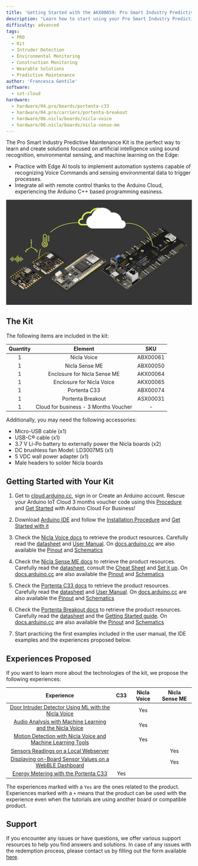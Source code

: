 ```yaml
---
title: 'Getting Started with the AKX00059: Pro Smart Industry Predictive Maintenance Kit'
description: "Learn how to start using your Pro Smart Industry Predictive Maintenance Kit"
difficulty: advanced
tags:
  - PRO
  - Kit
  - Intruder Detection
  - Environmental Monitoring
  - Construction Monitoring
  - Wearable Solutions
  - Predictive Maintenance
author: 'Francesca Gentile'
software:
  - iot-cloud
hardware:
  - hardware/04.pro/boards/portenta-c33
  - hardware/04.pro/carriers/portenta-breakout
  - hardware/06.nicla/boards/nicla-voice
  - hardware/06.nicla/boards/nicla-sense-me
---
```


The Pro Smart Industry Predictive Maintenance Kit is the perfect way to learn and create solutions focused on artificial intelligence using sound recognition, environmental sensing, and machine learning on the Edge:

- Practice with Edge AI tools to implement automation systems capable of recognizing Voice Commands and sensing environmental data to trigger processes.
- Integrate all with remote control thanks to the Arduino Cloud, experiencing the Arduino C++ based programming easiness.

![Pro Smart Industry Predictive Maintenance Kit Main Features](assets/monitoring-thumb.png)

## The Kit

The following items are included in the kit:

| Quantity |                Element                |   SKU    |
|:--------:|:-------------------------------------:|:--------:|
|    1     |              Nicla Voice              | ABX00061 |
|    1     |            Nicla Sense ME             | ABX00050 |
|    1     |     Enclosure for Nicla Sense ME      | AKX00064 |
|    1     |       Enclosure for Nicla Voice       | AKX00065 |
|    1     |             Portenta C33              | ABX00074 |
|    1     |           Portenta Breakout           | ASX00031 |
|    1     | Cloud for business - 3 Months Voucher |    -     |


Additionally, you may need the following accessories:

* Micro-USB cable (x1)
* USB-C® cable (x1)
* 3.7 V Li-Po battery to externally power the Nicla boards (x2)
* DC brushless fan Model: LD3007MS (x1)
* 5 VDC wall power adapter (x1)
* Male headers to solder Nicla boards

## Getting Started with Your Kit

1. Get to [cloud.arduino.cc](https://cloud.arduino.cc/), sign in or Create an Arduino account. Rescue your Arduino IoT Cloud 3 months voucher code using this [Procedure](https://docs.arduino.cc/tutorials/generic/cloud-business-voucher-redeem) and [Get Started](https://docs.arduino.cc/arduino-cloud/getting-started/arduino-cloud-for-business) with Arduino Cloud For Business!

2. Download [Arduino IDE](https://www.arduino.cc/en/software#future-version-of-the-arduino-ide) and follow the [Installation Procedure](https://docs.arduino.cc/software/ide-v2/tutorials/getting-started/ide-v2-downloading-and-installing) and [Get Started with it](https://docs.arduino.cc/software/ide-v2/tutorials/getting-started-ide-v2)

3. Check the [Nicla Voice docs](https://docs.arduino.cc/hardware/nicla-voice) to retrieve the product resources. Carefully read the [datasheet](https://docs.arduino.cc/resources/datasheets/ABX00061-datasheet.pdf) and [User Manual](https://docs.arduino.cc/tutorials/nicla-voice/user-manual). On [docs.arduino.cc](http://docs.arduino.cc/) are also available the [Pinout](https://docs.arduino.cc/resources/pinouts/ABX00061-full-pinout.pdf) and [Schematics](https://docs.arduino.cc/resources/schematics/ABX00061-schematics.pdf)

4. Check the [Nicla Sense ME docs](https://docs.arduino.cc/hardware/nicla-sense-me) to retrieve the product resources. Carefully read the [datasheet](https://docs.arduino.cc/resources/datasheets/ABX00050-datasheet.pdf), consult the [Cheat Sheet](https://docs.arduino.cc/tutorials/nicla-sense-me/cheat-sheet) and [Set it up](https://docs.arduino.cc/software/ide-v1/tutorials/getting-started/cores/arduino-mbed_nicla). On [docs.arduino.cc](http://docs.arduino.cc/) are also available the [Pinout](https://docs.arduino.cc/resources/pinouts/ABX00050-full-pinout.pdf) and [Schematics](https://docs.arduino.cc/resources/schematics/ABX00050-schematics.pdf)

5. Check the [Portenta C33 docs](https://docs.arduino.cc/hardware/portenta-c33) to retrieve the product resources. Carefully read the [datasheet](https://docs.arduino.cc/resources/datasheets/ABX00074-datasheet.pdf) and [User Manual](https://docs.arduino.cc/tutorials/portenta-c33/user-manual). On [docs.arduino.cc](http://docs.arduino.cc/) are also available the [Pinout](https://docs.arduino.cc/resources/pinouts/ABX00074-full-pinout.pdf) and [Schematics](https://docs.arduino.cc/resources/schematics/ABX00074-schematics.pdf)

6. Check the [Portenta Breakout docs](https://docs.arduino.cc/hardware/portenta-breakout) to retrieve the product resources. Carefully read the [datasheet](https://docs.arduino.cc/resources/datasheets/ASX00031-datasheet.pdf) and the [Getting Started guide](https://docs.arduino.cc/tutorials/portenta-breakout/getting-started). On [docs.arduino.cc](http://docs.arduino.cc/) are also available the [Pinout](https://docs.arduino.cc/resources/pinouts/ASX00031-full-pinout.pdf) and [Schematics](https://docs.arduino.cc/resources/schematics/ASX00031-schematics.pdf)

7. Start practicing the first examples included in the user manual, the IDE examples and the experiences proposed below.

## Experiences Proposed

If you want to learn more about the technologies of the kit, we propose the following experiences:

|                                                            Experience                                                             | C33 | Nicla Voice | Nicla Sense ME |
|:---------------------------------------------------------------------------------------------------------------------------------:|:---:|:-----------:|:--------------:|
|    [Door Intruder Detector Using ML with the Nicla Voice](https://docs.arduino.cc/tutorials/nicla-voice/ei-intruder-detector)     |     |     Yes     |                |
|   [Audio Analysis with Machine Learning and the Nicla Voice](https://docs.arduino.cc/tutorials/nicla-voice/getting-started-ml)    |     |     Yes     |                |
| [Motion Detection with Nicla Voice and Machine Learning Tools](https://docs.arduino.cc/tutorials/nicla-voice/motion-detection-ml) |     |     Yes     |                |
|                [Sensors Readings on a Local Webserver](https://docs.arduino.cc/tutorials/nicla-sense-me/cli-tool)                 |     |             |      Yes       |
|   [Displaying on-Board Sensor Values on a WebBLE Dashboard](https://docs.arduino.cc/tutorials/nicla-sense-me/web-ble-dashboard)   |     |             |      Yes       |
|       [Energy Metering with the Portenta C33](https://docs.arduino.cc/tutorials/portenta-c33/energy-meter-application-note)       | Yes |             |                |


The experiences marked with a `Yes` are the ones related to the product. Experiences marked with a `+` means that the product can be used with the experience even when the tutorials are using another board or compatible product.


## Support

If you encounter any issues or have questions, we offer various support resources to help you find answers and solutions. In case of any issues with the redemption process, please contact us by filling out the form available [here](arduino.cc/en/contact-us/).